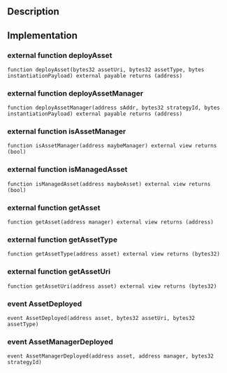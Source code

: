 
# 
## Description

## Implementation

### external function deployAsset

```solidity
function deployAsset(bytes32 assetUri, bytes32 assetType, bytes instantiationPayload) external payable returns (address) 
```

### external function deployAssetManager

```solidity
function deployAssetManager(address sAddr, bytes32 strategyId, bytes instantiationPayload) external payable returns (address) 
```

### external function isAssetManager

```solidity
function isAssetManager(address maybeManager) external view returns (bool) 
```

### external function isManagedAsset

```solidity
function isManagedAsset(address maybeAsset) external view returns (bool) 
```

### external function getAsset

```solidity
function getAsset(address manager) external view returns (address) 
```

### external function getAssetType

```solidity
function getAssetType(address asset) external view returns (bytes32) 
```

### external function getAssetUri

```solidity
function getAssetUri(address asset) external view returns (bytes32) 
```

###  event AssetDeployed

```solidity
event AssetDeployed(address asset, bytes32 assetUri, bytes32 assetType) 
```

###  event AssetManagerDeployed

```solidity
event AssetManagerDeployed(address asset, address manager, bytes32 strategyId) 
```

<!--CONTRACT_END-->

